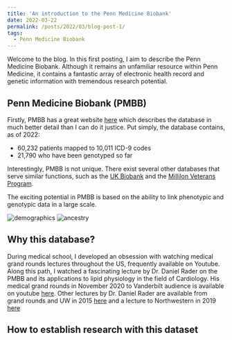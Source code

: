 ```yaml
---
title: 'An introduction to the Penn Medicine Biobank'
date: 2022-03-22
permalink: /posts/2022/03/blog-post-1/
tags:
  - Penn Medicine Biobank
---
```

Welcome to the blog. In this first posting, I aim to describe the Penn Medicine Biobank. Although it remains an unfamiliar resource within Penn Medicine, it contains a fantastic array of electronic health record and genetic information with tremendous research potential.

Penn Medicine Biobank (PMBB)
------
Firstly, PMBB has a great website [here](https://pmbb.med.upenn.edu/) which describes the database in much better detail than I can do it justice. Put simply, the database contains, as of 2022:

- 60,232 patients mapped to 10,011 ICD-9 codes
- 21,790 who have been genotyped so far

Interestingly, PMBB is not unique. There exist several other databases that serve similar functions, such as the [UK Biobank](https://www.ukbiobank.ac.uk/) and the [Millilon Veterans Program](https://www.mvp.va.gov/pwa/).

The exciting potential in PMBB is based on the ability to link phenotypic and genotypic data in a large scale. 

![demographics](https://oliver-clark.github.io/images/age_distribution.png)
![ancestry](https://oliver-clark.github.io/images/ancestry.png)

Why this database?
------
During medical school, I developed an obsession with watching medical grand rounds lectures throughout the US, frequently available on Youtube. Along this path, I watched a fascinating lecture by Dr. Daniel Rader on the PMBB and its applications to lipid physiology in the field of Cardiology. His medical grand rounds in November 2020 to Vanderbilt audience is available on youtube [here](https://www.youtube.com/watch?v=hy5fkmKkKgw). Other lectures by Dr. Daniel Rader are available from grand rounds and UW in 2015 [here](https://www.youtube.com/watch?v=m_f4Wpa6x3M) and a lecture to Northwestern in 2019 [here](https://imswebcast.feinberg.northwestern.edu/Mediasite/Play/9ad2f0d2854147ffad652a84bf38fed51d?catalog=0e6612ac3c7c4e80843f670d0adb7b6821)

How to establish research with this dataset
------
